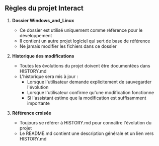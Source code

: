 ## Règles du projet Interact

1. **Dossier Windows_and_Linux**
   - Ce dossier est utilisé uniquement comme référence pour le développement
   - Il contient un autre projet logiciel qui sert de base de référence
   - Ne jamais modifier les fichiers dans ce dossier

2. **Historique des modifications**
   - Toutes les évolutions du projet doivent être documentées dans HISTORY.md
   - L'historique sera mis à jour :
     - Lorsque l'utilisateur demande explicitement de sauvegarder l'évolution
     - Lorsque l'utilisateur confirme qu'une modification fonctionne
     - Si l'assistant estime que la modification est suffisamment importante

3. **Référence croisée**
   - Toujours se référer à HISTORY.md pour connaître l'évolution du projet
   - Le README.md contient une description générale et un lien vers HISTORY.md